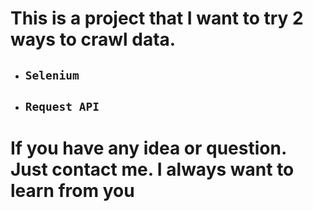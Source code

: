# This is a project that I want to try 2 ways to crawl data.
- ## `Selenium`
- ## `Request API`
# If you have any idea or question. Just contact me. I always want to learn from you